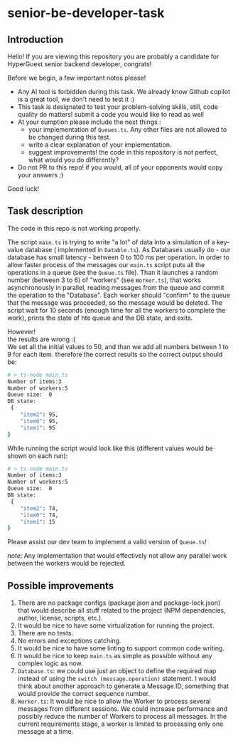 # senior-be-developer-task

## Introduction
Hello! If you are viewing this repository you are probably a candidate for HyperGuest senior backend developer, congrats!

Before we begin, a few important notes please!
* Any AI tool is forbidden during this task. We already know Github copilot is a great tool, we don't need to test it :)
* This task is designated to test your problem-solving skills, still, code quality do matters! submit a code you would like to read as well
* At your sumption please include the next things :
    -  your implementation of `Queues.ts`. Any other files are not allowed to be changed during this test.
    -  write a clear explanation of your implementation.
    -  suggest improvements! the code in this repository is not perfect, what would you do differently?
* Do not PR to this repo! if you would, all of your opponents would copy your answers ;)

Good luck!

## Task description

The code in this repo is not working properly.

The script `main.ts` is trying to write "a lot" of data into a simulation of a key-value database ( implemented in `Datable.ts`). As Databases usually do - our database has small latency - between 0 to 100 ms per operation.
In order to allow faster process of the messages our `main.ts` script puts all the operations in a queue (see the `Queue.ts` file). Than it launches a random number (between 3 to 6) of "workers" (see `Worker.ts`), that works asynchronously in parallel, reading messages from the queue and commit the operation to the "Database". Each worker should "confirm" to the queue that the message was proceeded, so the message would be deleted.
The script wait for 10 seconds (enough time for all the workers to complete the work), prints the state of hte queue and the DB state, and exits.

However! <br />
the results are wrong :( <br />
We set all the initial values to 50, and than we add all numbers between 1 to 9 for each item. therefore the correct results so the correct output should be:
```bash
# > ts-node main.ts
Number of items:3
Number of workers:5
Queue size:  0
DB state:
 {
    "item2": 95,
    "item0": 95,
    "item1": 95
}
```


While running the script would look like this (different values would be shown on each run):
```bash
# > ts-node main.ts
Number of items:3
Number of workers:5
Queue size:  0
DB state:
 {
    "item2": 74,
    "item0": 74,
    "item1": 15
}
```

Please assist our dev team to implement a valid version of `Queue.ts`!

*note*: Any implementation that would effectively not allow any parallel work between the workers would be rejected.

## Possible improvements

1. There are no package configs (package.json and package-lock.json) that would describe all stuff related to the project (NPM dependencies, author, license, scripts, etc.).
2. It would be nice to have some virtualization for running the project.
3. There are no tests.
4. No errors and exceptions catching.
5. It would be nice to have some linting to support common code writing.
6. It would be nice to keep `main.ts` as simple as possible without any complex logic as now.
7. `Database.ts`: we could use just an object to define the required map instead of using the `switch (message.operation)` statement. I would think about another approach to generate a Message ID, something that would provide the correct sequence number.
8. `Worker.ts`: It would be nice to allow the Worker to process several messages from different sessions. We could increase performance and possibly reduce the number of Workers to process all messages. In the current requirements stage, a worker is limited to processing only one message at a time.

